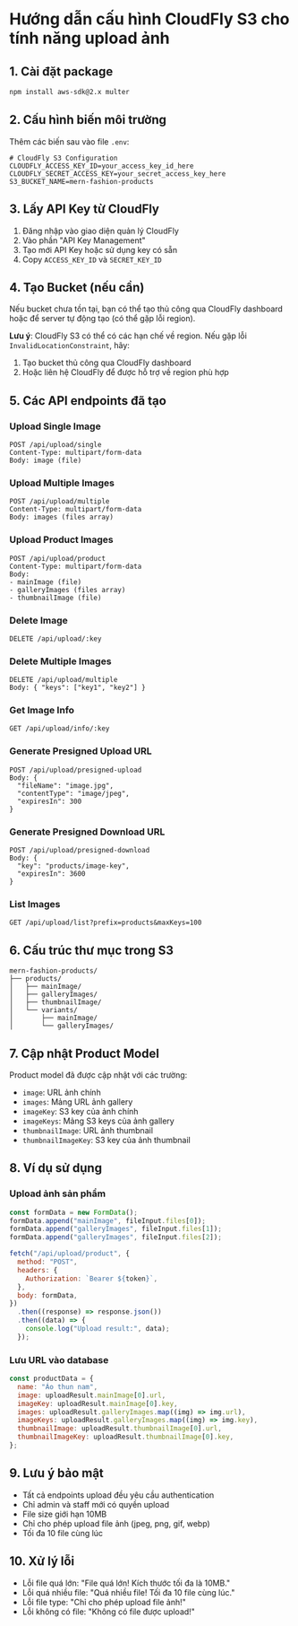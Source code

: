 # Hướng dẫn cấu hình CloudFly S3 cho tính năng upload ảnh

## 1. Cài đặt package

```bash
npm install aws-sdk@2.x multer
```

## 2. Cấu hình biến môi trường

Thêm các biến sau vào file `.env`:

```env
# CloudFly S3 Configuration
CLOUDFLY_ACCESS_KEY_ID=your_access_key_id_here
CLOUDFLY_SECRET_ACCESS_KEY=your_secret_access_key_here
S3_BUCKET_NAME=mern-fashion-products
```

## 3. Lấy API Key từ CloudFly

1. Đăng nhập vào giao diện quản lý CloudFly
2. Vào phần "API Key Management"
3. Tạo mới API Key hoặc sử dụng key có sẵn
4. Copy `ACCESS_KEY_ID` và `SECRET_KEY_ID`

## 4. Tạo Bucket (nếu cần)

Nếu bucket chưa tồn tại, bạn có thể tạo thủ công qua CloudFly dashboard hoặc để server tự động tạo (có thể gặp lỗi region).

**Lưu ý**: CloudFly S3 có thể có các hạn chế về region. Nếu gặp lỗi `InvalidLocationConstraint`, hãy:

1. Tạo bucket thủ công qua CloudFly dashboard
2. Hoặc liên hệ CloudFly để được hỗ trợ về region phù hợp

## 5. Các API endpoints đã tạo

### Upload Single Image

```
POST /api/upload/single
Content-Type: multipart/form-data
Body: image (file)
```

### Upload Multiple Images

```
POST /api/upload/multiple
Content-Type: multipart/form-data
Body: images (files array)
```

### Upload Product Images

```
POST /api/upload/product
Content-Type: multipart/form-data
Body:
- mainImage (file)
- galleryImages (files array)
- thumbnailImage (file)
```

### Delete Image

```
DELETE /api/upload/:key
```

### Delete Multiple Images

```
DELETE /api/upload/multiple
Body: { "keys": ["key1", "key2"] }
```

### Get Image Info

```
GET /api/upload/info/:key
```

### Generate Presigned Upload URL

```
POST /api/upload/presigned-upload
Body: {
  "fileName": "image.jpg",
  "contentType": "image/jpeg",
  "expiresIn": 300
}
```

### Generate Presigned Download URL

```
POST /api/upload/presigned-download
Body: {
  "key": "products/image-key",
  "expiresIn": 3600
}
```

### List Images

```
GET /api/upload/list?prefix=products&maxKeys=100
```

## 6. Cấu trúc thư mục trong S3

```
mern-fashion-products/
├── products/
│   ├── mainImage/
│   ├── galleryImages/
│   ├── thumbnailImage/
│   └── variants/
│       ├── mainImage/
│       └── galleryImages/
```

## 7. Cập nhật Product Model

Product model đã được cập nhật với các trường:

- `image`: URL ảnh chính
- `images`: Mảng URL ảnh gallery
- `imageKey`: S3 key của ảnh chính
- `imageKeys`: Mảng S3 keys của ảnh gallery
- `thumbnailImage`: URL ảnh thumbnail
- `thumbnailImageKey`: S3 key của ảnh thumbnail

## 8. Ví dụ sử dụng

### Upload ảnh sản phẩm

```javascript
const formData = new FormData();
formData.append("mainImage", fileInput.files[0]);
formData.append("galleryImages", fileInput.files[1]);
formData.append("galleryImages", fileInput.files[2]);

fetch("/api/upload/product", {
  method: "POST",
  headers: {
    Authorization: `Bearer ${token}`,
  },
  body: formData,
})
  .then((response) => response.json())
  .then((data) => {
    console.log("Upload result:", data);
  });
```

### Lưu URL vào database

```javascript
const productData = {
  name: "Áo thun nam",
  image: uploadResult.mainImage[0].url,
  imageKey: uploadResult.mainImage[0].key,
  images: uploadResult.galleryImages.map((img) => img.url),
  imageKeys: uploadResult.galleryImages.map((img) => img.key),
  thumbnailImage: uploadResult.thumbnailImage[0].url,
  thumbnailImageKey: uploadResult.thumbnailImage[0].key,
};
```

## 9. Lưu ý bảo mật

- Tất cả endpoints upload đều yêu cầu authentication
- Chỉ admin và staff mới có quyền upload
- File size giới hạn 10MB
- Chỉ cho phép upload file ảnh (jpeg, png, gif, webp)
- Tối đa 10 file cùng lúc

## 10. Xử lý lỗi

- Lỗi file quá lớn: "File quá lớn! Kích thước tối đa là 10MB."
- Lỗi quá nhiều file: "Quá nhiều file! Tối đa 10 file cùng lúc."
- Lỗi file type: "Chỉ cho phép upload file ảnh!"
- Lỗi không có file: "Không có file được upload!"

